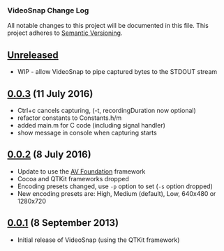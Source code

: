 ### VideoSnap Change Log

All notable changes to this project will be documented in this file. This
project adheres to [Semantic Versioning][Semver].

## [Unreleased]

  * WIP - allow VideoSnap to pipe captured bytes to the STDOUT stream

## [0.0.3][] (11 July 2016)
  * Ctrl+c cancels capturing, (-t, recordingDuration now optional)
  * refactor constants to Constants.h/m
  * added main.m for C code (including signal handler)
  * show message in console when capturing starts

## [0.0.2][] (8 July 2016)
  * Update to use the [AV Foundation](https://developer.apple.com/av-foundation/) framework
  * Cocoa and QTKit frameworks dropped
  * Encoding presets changed, use `-p` option to set (`-s` option dropped)
  * New encoding presets are: High, Medium (default), Low, 640x480 or 1280x720

## [0.0.1][] (8 September 2013)
  * Initial release of VideoSnap (using the QTKit framework)

[Unreleased]: https://github.com/matthutchinson/videosnap/compare/v0.0.3...HEAD
[0.0.3]: https://github.com/matthutchinson/videosnap/compare/v0.0.2...v0.0.3
[0.0.2]: https://github.com/matthutchinson/videosnap/compare/v0.0.1...v0.0.2
[0.0.1]: https://github.com/matthutchinson/videosnap/releases/tag/v0.0.1
[Semver]: http://semver.org
